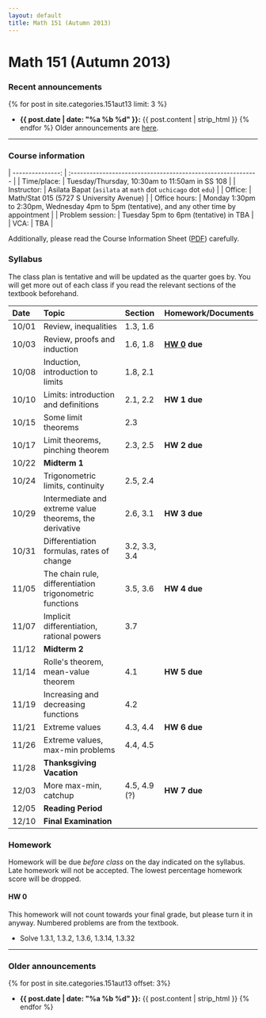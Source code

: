 ```yaml
---
layout: default
title: Math 151 (Autumn 2013)
---
```


# Math 151 (Autumn 2013)

### Recent announcements
{% for post in site.categories.151aut13 limit: 3 %}
* **{{ post.date | date: "%a %b %d" }}:** {{ post.content | strip_html }}
{% endfor %}
Older announcements are [here](#older-announcements).

----

### Course information
<div class="infotable">

| ---------------: | :-----------------------------------------------------------                                 |
| Time/place:      | Tuesday/Thursday, 10:30am to 11:50am in SS 108                                               |
| Instructor:      | Asilata Bapat (`asilata` at `math` dot `uchicago` dot `edu`)                                 |
| Office:          | Math/Stat 015 (5727 S University Avenue)                                                     |
| Office hours:    | Monday 1:30pm to 2:30pm, Wednesday 4pm to 5pm (tentative), and any other time by appointment |
| Problem session: | Tuesday 5pm to 6pm (tentative) in TBA                                                        |
| VCA:             | TBA                                                                                          |

</div>

Additionally, please read the Course Information Sheet ([PDF](courseinformationsheet.pdf)) carefully.

### Syllabus
The class plan is tentative and will be updated as the quarter goes by. You will get more out of each class if you read the relevant sections of the textbook beforehand.

<div class="classplan">

| Date  | Topic                                                   | Section       | Homework/Documents    |
| :---- | :-----------------------------                          | :---------    | :-------------------  |
| 10/01 | Review, inequalities                                    | 1.3, 1.6      |                       |
| 10/03 | Review, proofs and induction                            | 1.6, 1.8      | **[HW 0](#hw-0) due** |
| 10/08 | Induction, introduction to limits                       | 1.8, 2.1      |                       |
| 10/10 | Limits: introduction and definitions                    | 2.1, 2.2      | **HW 1 due**          |
| 10/15 | Some limit theorems                                     | 2.3           |                       |
| 10/17 | Limit theorems, pinching theorem                        | 2.3, 2.5      | **HW 2 due**          |
| 10/22 | **Midterm 1**                                           |               |                       |
| 10/24 | Trigonometric limits, continuity                        | 2.5, 2.4      |                       |
| 10/29 | Intermediate and extreme value theorems, the derivative | 2.6, 3.1      | **HW 3 due**          |
| 10/31 | Differentiation formulas, rates of change               | 3.2, 3.3, 3.4 |                       |
| 11/05 | The chain rule, differentiation trigonometric functions | 3.5, 3.6      | **HW 4 due**          |
| 11/07 | Implicit differentiation, rational powers               | 3.7           |                       |
| 11/12 | **Midterm 2**                                           |               |                       |
| 11/14 | Rolle's theorem, mean-value theorem                     | 4.1           | **HW 5 due**          |
| 11/19 | Increasing and decreasing functions                     | 4.2           |                       |
| 11/21 | Extreme values                                          | 4.3, 4.4      | **HW 6 due**          |
| 11/26 | Extreme values, max-min problems                        | 4.4, 4.5      |                       |
| 11/28 | **Thanksgiving Vacation**                               |               |                       |
| 12/03 | More max-min, catchup                                   | 4.5, 4.9 (?)  | **HW 7 due**          |
| 12/05 | **Reading Period**                                      |               |                       |
| 12/10 | **Final Examination**                                   |               |                       |

</div>

### Homework
Homework will be due _before class_ on the day indicated on the syllabus. Late homework will not be accepted. The lowest percentage homework score will be dropped.

#### HW 0
This homework will not count towards your final grade, but please turn it in anyway. Numbered problems are from the textbook.

* Solve 1.3.1, 1.3.2, 1.3.6, 1.3.14, 1.3.32

----
### Older announcements
{% for post in site.categories.151aut13 offset: 3%}
* **{{ post.date | date: "%a %b %d" }}:** {{ post.content | strip_html }}
{% endfor %}

